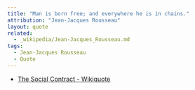 ```yaml
---
title: "Man is born free; and everywhere he is in chains."
attribution: "Jean-Jacques Rousseau"
layout: quote
related:
  - _wikipedia/Jean-Jacques_Rousseau.md
tags:
  - Jean-Jacques Rousseau
  - Quote
---
```


* [The Social Contract - Wikiquote](https://en.wikiquote.org/wiki/The_Social_Contract)
